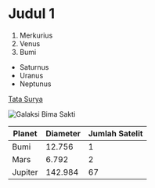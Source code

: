  # Judul 1 
1. Merkurius
2. Venus
3. Bumi
- Saturnus
- Uranus
- Neptunus
  
[Tata Surya](https://solarsystem.nasa.gov/)

![Galaksi Bima Sakti](https://example.com/images/milky-way-galaxy.jpg)

| Planet | Diameter | Jumlah Satelit |
| ------- | -------- | -------------- |
| Bumi | 12.756 | 1 |
| Mars | 6.792 | 2 |
| Jupiter | 142.984 | 67 |
